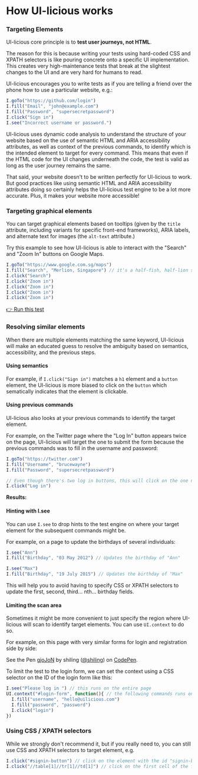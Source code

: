 # How UI-licious works



### Targeting Elements <a href="#how-ui-licious-works" id="how-ui-licious-works"></a>

UI-licious core principle is to **test user journeys, not HTML**.

The reason for this is because writing your tests using hard-coded CSS and XPATH selectors is like pouring concrete onto a specific UI implementation. This creates very high-maintenance tests that break at the slightest changes to the UI and are very hard for humans to read.

UI-licious encourages you to write tests as if you are telling a friend over the phone how to use a particular website, e.g.:

```javascript
I.goTo("https://github.com/login")
I.fill("Email", "john@example.com")
I.fill("Password", "supersecretpassword")
I.click("Sign in")
I.see("Incorrect username or password.")
```

UI-licious uses dynamic code analysis to understand the structure of your website based on the use of semantic HTML and ARIA accessibility attributes, as well as context of the previous commands, to identify which is the intended element to target for every command. This means that even if the HTML code for the UI changes underneath the code, the test is valid as long as the user journey remains the same.

That said, your website doesn't to be written perfectly for UI-licious to work. But good practices like using semantic HTML and ARIA accessibility attributes doing so certainly helps the UI-licious test engine to be a lot more accurate. Plus, it makes your website more accessible!

### Targeting graphical elements <a href="#targeting-graphical-elements" id="targeting-graphical-elements"></a>

You can target graphical elements based on tooltips (given by the `title` attribute, including variants for specific front-end frameworks), ARIA labels, and alternate text for images (the `alt-text` attribute.)

Try this example to see how UI-licious is able to interact with the "Search" and "Zoom In" buttons on Google Maps.

```javascript
I.goTo("https://www.google.com.sg/maps")
I.fill("Search", "Merlion, Singapore") // it's a half-fish, half-lion statue
I.click("Search")
I.click("Zoom in")
I.click("Zoom in")
I.click("Zoom in")
I.click("Zoom in")
```

[👉 Run this test](https://snippet.uilicious.com/test/public/PkTu3tBWFvYDvFUbcUpmaP)

### Resolving similar elements <a href="#resolving-similar-elements" id="resolving-similar-elements"></a>

When there are multiple elements matching the same keyword, UI-licious will make an educated guess to resolve the ambiguity based on semantics, accessibility, and the previous steps.

#### Using semantics <a href="#using-semantics" id="using-semantics"></a>

For example, if `I.click("Sign in")` matches a `h1` element and a `button` element, the UI-licious is more biased to click on the `button` which sematically indicates that the element is clickable.

#### Using previous commands <a href="#using-previous-commands" id="using-previous-commands"></a>

UI-licious also looks at your previous commands to identify the target element.

For example, on the Twitter page where the "Log In" button appears twice on the page, UI-licious will target the one to submit the form because the previous commands was to fill in the username and password:

```javascript
I.goTo("https://twitter.com")
I.fill("Username", "brucewayne")
I.fill("Password", "supersecretpassword")

// Even though there's two log in buttons, this will click on the one near the "username" and "password" fields.
I.click("Log in")
```

**Results:**

#### Hinting with I.see <a href="#hinting-with-isee" id="hinting-with-isee"></a>

You can use `I.see` to drop hints to the test engine on where your target element for the subsequent commands might be.

For example, on a page to update the birthdays of several individuals:

```javascript
I.see("Ann")
I.fill("Birthday", "03 May 2012") // Updates the birthday of "Ann"

I.see("Max")
I.fill("Birthday", "19 July 2015") // Updates the birthday of "Max"
```

This will help you to avoid having to specify CSS or XPATH selectors to update the first, second, third... nth... birthday fields.

#### Limiting the scan area <a href="#limiting-the-scan-area" id="limiting-the-scan-area"></a>

Sometimes it might be more convenient to just specify the region where UI-licious will scan to identify target elements. You can use `UI.context` to do so.

For example, on this page with very similar forms for login and registration side by side:

See the Pen [gjoJoN](https://codepen.io/shiling/pen/gjoJoN/) by shiling ([@shiling](https://codepen.io/shiling)) on [CodePen](https://codepen.io/).

To limit the test to the login form, we can set the context using a CSS selector on the ID of the login form like this:

```javascript
I.see("Please log in ") // this runs on the entire page
UI.context("#login-form", function(){ // the following commands runs on the login form on
  I.fill("username", "hello@uilicious.com")
  I.fill("password", "password")
  I.click("login")
})
```

### Using CSS / XPATH selectors <a href="#using-css--xpath-selectors" id="using-css--xpath-selectors"></a>

While we strongly don't recommend it, but if you really need to, you can still use CSS and XPATH selectors to target element, e.g.

```javascript
I.click("#signin-button") // click on the element with the id "signin-button"
I.click("//table[1]//tr[1]//td[1]") // click on the first cell of the first row of the first table
```
